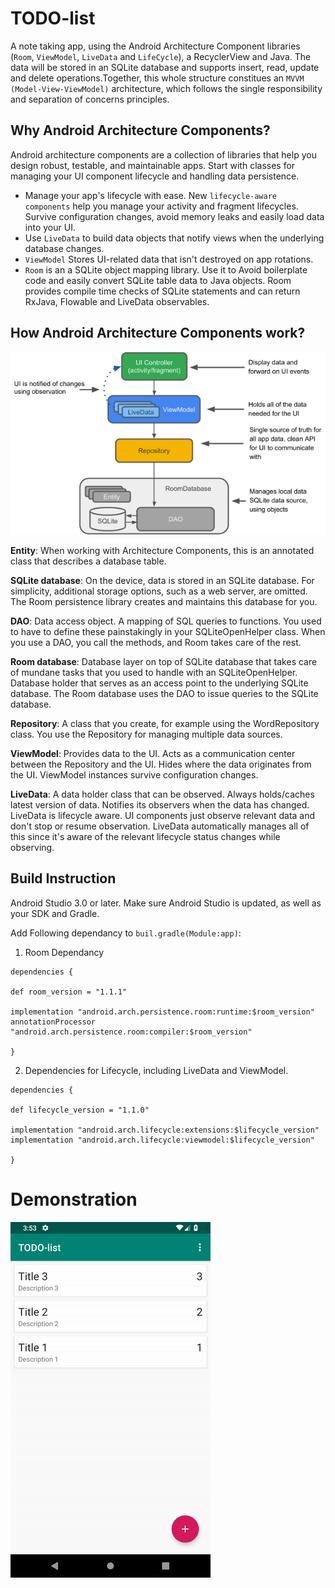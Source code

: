 # TODO-list

A note taking app, using the Android Architecture Component libraries (`Room`, `ViewModel`, `LiveData` and `LifeCycle`), a RecyclerView and Java. The data will be stored in an SQLite database and supports insert, read, update and delete operations.Together, this whole structure constitues an `MVVM (Model-View-ViewModel)` architecture, which follows the single responsibility and separation of concerns principles.

## Why Android Architecture Components?

Android architecture components are a collection of libraries that help you design robust, testable, and maintainable apps. Start with classes for managing your UI component lifecycle and handling data persistence.

* Manage your app's lifecycle with ease. New `lifecycle-aware components` help you manage your activity and fragment lifecycles. Survive configuration changes, avoid memory leaks and easily load data into your UI.
* Use `LiveData` to build data objects that notify views when the underlying database changes.
* `ViewModel` Stores UI-related data that isn't destroyed on app rotations.
* `Room` is an a SQLite object mapping library. Use it to Avoid boilerplate code and easily convert SQLite table data to Java objects. Room provides compile time checks of SQLite statements and can return RxJava, Flowable and LiveData observables.

## How Android Architecture Components work?

![](android_components.png)

**Entity**: When working with Architecture Components, this is an annotated class that describes a database table.

**SQLite database**: On the device, data is stored in an SQLite database. For simplicity, additional storage options, such as a web server, are omitted. The Room persistence library creates and maintains this database for you.

**DAO**: Data access object. A mapping of SQL queries to functions. You used to have to define these painstakingly in your SQLiteOpenHelper class. When you use a DAO, you call the methods, and Room takes care of the rest.

**Room database**: Database layer on top of SQLite database that takes care of mundane tasks that you used to handle with an SQLiteOpenHelper. Database holder that serves as an access point to the underlying SQLite database. The Room database uses the DAO to issue queries to the SQLite database.

**Repository**: A class that you create, for example using the WordRepository class. You use the Repository for managing multiple data sources.

**ViewModel**: Provides data to the UI. Acts as a communication center between the Repository and the UI. Hides where the data originates from the UI. ViewModel instances survive configuration changes.

**LiveData**: A data holder class that can be observed. Always holds/caches latest version of data. Notifies its observers when the data has changed. LiveData is lifecycle aware. UI components just observe relevant data and don't stop or resume observation. LiveData automatically manages all of this since it's aware of the relevant lifecycle status changes while observing.

## Build Instruction

Android Studio 3.0 or later. Make sure Android Studio is updated, as well as your SDK and Gradle.

Add Following dependancy to `buil.gradle(Module:app)`:
 
  1. Room Dependancy 
    
    dependencies {
    
    def room_version = "1.1.1"
    
    implementation "android.arch.persistence.room:runtime:$room_version"
    annotationProcessor "android.arch.persistence.room:compiler:$room_version"
    
    }
    
  2. Dependencies for Lifecycle, including LiveData and ViewModel.
  
    dependencies {
    
    def lifecycle_version = "1.1.0"
    
    implementation "android.arch.lifecycle:extensions:$lifecycle_version"
    implementation "android.arch.lifecycle:viewmodel:$lifecycle_version"
    
    }

# Demonstration

![](todo.gif)

    
    
